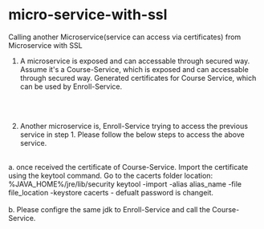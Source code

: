 # micro-service-with-ssl
Calling another Microservice(service can access via certificates) from Microservice with SSL


1.  A microservice is exposed and can accessable through secured way. Assume it's a Course-Service, which is exposed and can accessable through secured way. Generated certificates for Course Service, which can be used by Enroll-Service.
<br>
<br>


2.  Another microservice is, Enroll-Service trying to access the previous service in step 1. Please follow the below steps to access the above service.
<br>
    a.  once received the certificate of Course-Service. Import the certificate using the keytool command. Go to the cacerts folder location: %JAVA_HOME%/jre/lib/security
    keytool -import -alias alias_name -file file_location -keystore cacerts - defualt password is changeit.
    <br>
    <br>
    b.  Please configre the same jdk to Enroll-Service and call the Course-Service.
